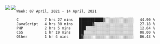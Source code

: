 <a href="https://github.com/anuraghazra/github-readme-stats">
  <img align="left" src="https://github-readme-stats.vercel.app/api?username=Tanesan&count_private=true&show_icons=true" />
</a>
<a href="https://github.com/anuraghazra/github-readme-stats">
  <img align="left" src="https://github-readme-stats.vercel.app/api/top-langs/?username=Tanesan" />
</a>

<!--START_SECTION:waka-->
```text
Week: 07 April, 2021 - 14 April, 2021

C            7 hrs 27 mins   ███████████▒░░░░░░░░░░░░░   44.90 % 
JavaScript   4 hrs 30 mins   ██████▓░░░░░░░░░░░░░░░░░░   27.18 % 
PHP          2 hrs 5 mins    ███░░░░░░░░░░░░░░░░░░░░░░   12.64 % 
CSS          1 hr 19 mins    ██░░░░░░░░░░░░░░░░░░░░░░░   08.00 % 
Other        1 hr 4 mins     █▓░░░░░░░░░░░░░░░░░░░░░░░   06.43 % 
```
<!--END_SECTION:waka-->
